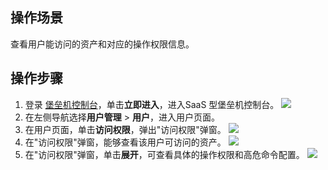 ## 操作场景
查看用户能访问的资产和对应的操作权限信息。

## 操作步骤
1. 登录 [堡垒机控制台](https://console.cloud.tencent.com/dsgc/bh)，单击**立即进入**，进入SaaS 型堡垒机控制台。
![](https://qcloudimg.tencent-cloud.cn/raw/b2f6673b0cad7c2f423a6b6e287179af.png)
2. 在左侧导航选择**用户管理** > **用户**，进入用户页面。
3. 在用户页面，单击**访问权限**，弹出"访问权限"弹窗。
![](https://main.qcloudimg.com/raw/b339eb411a4a48f611f7271f59cb7deb.png)
4. 在"访问权限"弹窗，能够查看该用户可访问的资产。
![](https://main.qcloudimg.com/raw/ed59f20638e11a54c31a847ad07844d7.png)
5. 在"访问权限"弹窗，单击**展开**，可查看具体的操作权限和高危命令配置。
![](https://main.qcloudimg.com/raw/2d96fa4a890589f677ab4791fa58db04.png)

